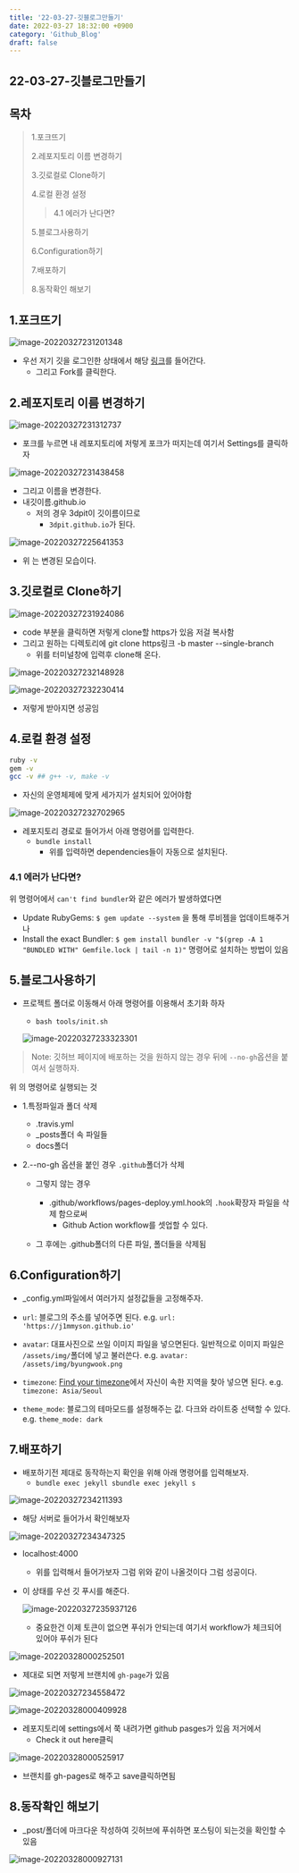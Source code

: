 ```yaml
---
title: '22-03-27-깃블로그만들기'
date: 2022-03-27 18:32:00 +0900
category: 'Github_Blog'
draft: false
---
```

<!-- ---
title: github blog
author: kyeongmin.park
date: 2022-03-31 18:32:00 +0900
category: [Blogging, Tutorial]
tags: [google analytics, pageviews]
--- -->

## 22-03-27-깃블로그만들기

## 목차

> 1.포크뜨기
>
> 2.레포지토리 이름 변경하기
>
> 3.깃로컬로 Clone하기
>
> 4.로컬 환경 설정
>
> > 4.1 에러가 난다면?
>
> 5.블로그사용하기
>
> 6.Configuration하기
>
> 7.배포하기
>
> 8.동작확인 해보기

## 1.포크뜨기
![image-20220327231201348](/assets/img/post/2022-04-01-gitblog.assets/image-20220327231201348.png)

- 우선 저기 깃을 로그인한 상태에서 해당 [링크](https://github.com/cotes2020/jekyll-theme-chirpy)를 들어간다.
  - 그리고 Fork를 클릭한다.

## 2.레포지토리 이름 변경하기

![image-20220327231312737](/assets/img/post/2022-04-01-gitblog.assets/image-20220327231312737.png)

- 포크를 누르면 내 레포지토리에 저렇게 포크가 떠지는데 여기서 Settings를 클릭하자

![image-20220327231438458](/assets/img/post/2022-04-01-gitblog.assets/image-20220327231438458.png)

- 그리고 이름을 변경한다.
- 내깃이름.github.io
  - 저의 경우 3dpit이 깃이름이므로
    - `3dpit.github.io`가 된다.

![image-20220327225641353](/assets/img/post/2022-04-01-gitblog.assets/image-20220327225641353.png)

- 위 는 변경된 모습이다.

## 3.깃로컬로 Clone하기

![image-20220327231924086](/assets/img/post/2022-04-01-gitblog.assets/image-20220327231924086.png)

- code 부분을 클릭하면 저렇게 clone할 https가 있음 저걸 복사함
- 그리고 원하는 디렉토리에 git clone https링크 -b master --single-branch
  - 위를 터미널창에 입력후 clone해 온다.

![image-20220327232148928](/assets/img/post/2022-04-01-gitblog.assets/image-20220327232148928.png)

![image-20220327232230414](/assets/img/post/2022-04-01-gitblog.assets/image-20220327232230414.png)

- 저렇게 받아지면 성공임

## 4.로컬 환경 설정

```sh
ruby -v
gem -v
gcc -v ## g++ -v, make -v
```

- 자신의 운영체제에 맞게 세가지가 설치되어 있어야함

![image-20220327232702965](/assets/img/post/2022-04-01-gitblog.assets/image-20220327232702965.png)

- 레포지토리 경로로 들어가서 아래 명령어를 입력한다.
  - `bundle install`
    - 위를 입력하면 dependencies들이 자동으로 설치된다.

### 4.1 에러가 난다면?

위 명령어에서 `can't find bundler`와 같은 에러가 발생하였다면

- Update RubyGems:
  `$ gem update --system` 을 통해 루비젬을 업데이트해주거나
- Install the exact Bundler:
  `$ gem install bundler -v "$(grep -A 1 "BUNDLED WITH" Gemfile.lock | tail -n 1)"` 명령어로 설치하는 방법이 있음

## 5.블로그사용하기

- 프로젝트 폴더로 이동해서 아래 명령어를 이용해서 초기화 하자

  - `bash tools/init.sh`

  ![image-20220327233323301](/assets/img/post/2022-04-01-gitblog.assets/image-20220327233323301.png)

> Note: 깃허브 페이지에 배포하는 것을 원하지 않는 경우 뒤에 `--no-gh`옵션을 붙여서 실행하자.

위 의 명령어로 실행되는 것

- 1.특정파일과 폴더 삭제

  - .travis.yml
  - _posts폴더 속 파일들
  - docs폴더

- 2.--no-gh 옵션을 붙인 경우 `.github`폴더가 삭제

  - 그렇지 않는 경우
    - .github/workflows/pages-deploy.yml.hook의  `.hook`확장자 파일을 삭제 함으로써
      - Github Action workflow를 셋업할 수 있다.

  - 그 후에는 .github폴더의 다른 파일, 폴더들을 삭제됨

## 6.Configuration하기

- _config.yml파일에서 여러가지 설정값들을 고정해주자.

- `url`: 블로그의 주소를 넣어주면 된다.
  e.g. `url: 'https://j1mmyson.github.io'`
- `avatar`: 대표사진으로 쓰일 이미지 파일을 넣으면된다. 일반적으로 이미지 파일은 `/assets/img/`폴더에 넣고 불러쓴다.
  e.g. `avatar: /assets/img/byungwook.png`
- `timezone`: [Find your timezone](http://www.timezoneconverter.com/cgi-bin/findzone/findzone)에서 자신이 속한 지역을 찾아 넣으면 된다.
  e.g. `timezone: Asia/Seoul`
- `theme_mode`: 블로그의 테마모드를 설정해주는 값. 다크와 라이트중 선택할 수 있다.
  e.g. `theme_mode: dark`

## 7.배포하기

- 배포하기전 제대로 동작하는지 확인을 위해 아래 명령어를 입력해보자.
  - `bundle exec jekyll sbundle exec jekyll s`

![image-20220327234211393](/assets/img/post/2022-04-01-gitblog.assets/image-20220327234211393.png)

- 해당 서버로 들어가서 확인해보자

![image-20220327234347325](/assets/img/post/2022-04-01-gitblog.assets/image-20220327234347325.png)

- localhost:4000

  - 위를 입력해서 들어가보자 그럼 위와 같이 나올것이다 그럼 성공이다.

- 이 상태를 우선 깃 푸시를 해준다.

  ![image-20220327235937126](/assets/img/post/2022-04-01-gitblog.assets/image-20220327235937126.png)

  - 중요한건 이제 토큰이 없으면 푸쉬가 안되는데 여기서 workflow가 체크되어 있어야 푸쉬가 된다

![image-20220328000252501](/assets/img/post/2022-04-01-gitblog.assets/image-20220328000252501.png)

- 제대로 되면 저렇게 브랜치에 `gh-page`가 있음

![image-20220327234558472](/assets/img/post/2022-04-01-gitblog.assets/image-20220327234558472.png)

![image-20220328000409928](/assets/img/post/2022-04-01-gitblog.assets/image-20220328000409928.png)

- 레포지토리에 settings에서 쭉 내려가면 github pasges가 있음 저거에서 
  - Check it out here클릭

![image-20220328000525917](/assets/img/post/2022-04-01-gitblog.assets/image-20220328000525917.png)

- 브랜치를 gh-pages로 해주고 save클릭하면됨

## 8.동작확인 해보기

- _post/폴더에 마크다운 작성하여 깃허브에 푸쉬하면 포스팅이 되는것을 확인할 수 있음

![image-20220328000927131](/assets/img/post/2022-04-01-gitblog.assets/image-20220328000927131.png)